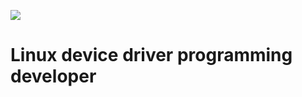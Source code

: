 [![](https://img.shields.io/badge/Language-English-blue.svg?style=flat-square)](./README.md)


# Linux device driver programming developer


